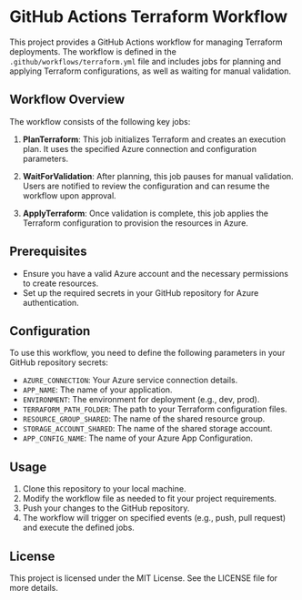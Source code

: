 # GitHub Actions Terraform Workflow

This project provides a GitHub Actions workflow for managing Terraform deployments. The workflow is defined in the `.github/workflows/terraform.yml` file and includes jobs for planning and applying Terraform configurations, as well as waiting for manual validation.

## Workflow Overview

The workflow consists of the following key jobs:

1. **PlanTerraform**: This job initializes Terraform and creates an execution plan. It uses the specified Azure connection and configuration parameters.

2. **WaitForValidation**: After planning, this job pauses for manual validation. Users are notified to review the configuration and can resume the workflow upon approval.

3. **ApplyTerraform**: Once validation is complete, this job applies the Terraform configuration to provision the resources in Azure.

## Prerequisites

- Ensure you have a valid Azure account and the necessary permissions to create resources.
- Set up the required secrets in your GitHub repository for Azure authentication.

## Configuration

To use this workflow, you need to define the following parameters in your GitHub repository secrets:

- `AZURE_CONNECTION`: Your Azure service connection details.
- `APP_NAME`: The name of your application.
- `ENVIRONMENT`: The environment for deployment (e.g., dev, prod).
- `TERRAFORM_PATH_FOLDER`: The path to your Terraform configuration files.
- `RESOURCE_GROUP_SHARED`: The name of the shared resource group.
- `STORAGE_ACCOUNT_SHARED`: The name of the shared storage account.
- `APP_CONFIG_NAME`: The name of your Azure App Configuration.

## Usage

1. Clone this repository to your local machine.
2. Modify the workflow file as needed to fit your project requirements.
3. Push your changes to the GitHub repository.
4. The workflow will trigger on specified events (e.g., push, pull request) and execute the defined jobs.

## License

This project is licensed under the MIT License. See the LICENSE file for more details.